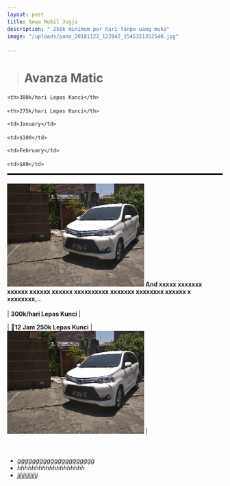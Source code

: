 ```yaml
---
layout: post
title: Sewa Mobil Jogja
description: " 250k minimum per hari tanpa uang muka"
image: "/uploads/pano_20181122_122842_1545351352540.jpg"

---
```

<style>

table, th, td { border: 2px solid black;margin-left: auto;margin-right: auto;

}

</style>

> <h1>Avanza Matic</h1>

<table>

<tr>

    <th>300k/hari Lepas Kunci</th>
    
    <th>275k/hari Lepas Kunci</th>

</tr>

<tr>

    <td>January</td>
    
    <td>$100</td>

</tr>

<tr>

    <td>February</td>
    
    <td>$80</td>

</tr>

</table>

#### ![vcv](/uploads/m6.webp "cvdcv") And xxxxx xxxxxxx xxxxxx xxxxxx xxxxxx xxxxxxxxxx xxxxxxx **xxxxxxxx** _xxxxxx_ x xxxxxxxx,..

| **300k/hari Lepas Kunci** |

| **🙏12 Jam 250k Lepas Kunci** | ![vcv](/uploads/m6.webp "cvdcv") |

<h6><span class="image right"><img src="{% link /uploads/m6.webp %}" alt="" /></span>

* ggggggggggggggggggggg <br>
* hhhhhhhhhhhhhhhhhhh <br>
* jjjjjjjjjjjjjj

</h6>